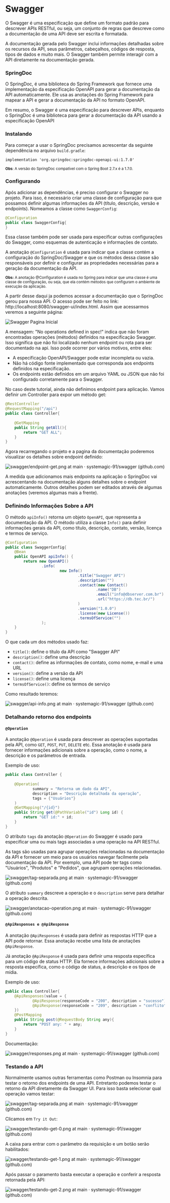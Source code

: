 # Swagger

O Swagger é uma especificação que define um formato padrão para descrever 
APIs RESTful, ou seja, um conjunto de regras que descreve como a documentação 
de uma API deve ser escrita e formatada.

A documentação gerada pelo Swagger inclui informações detalhadas sobre os 
recursos da API, seus parâmetros, cabeçalhos, códigos de resposta, tipos 
de dados e muito mais. O Swagger também permite interagir com a API 
diretamente na documentação gerada.


### SpringDoc

O SpringDoc, é uma biblioteca do Spring Framework que fornece uma implementação 
da especificação OpenAPI para gerar a documentação da API automaticamente. Ele 
usa as anotações do Spring Framework para mapear a API e gerar a documentação 
da API no formato OpenAPI.

Em resumo, o Swagger é uma especificação para descrever APIs, enquanto o
SpringDoc é uma biblioteca para gerar a documentação da API usando a especificação
OpenAPI



### Instalando



Para começar a usar o SpringDoc precisamos acrescentar da seguinte dependência 
no arquivo `build.gradle`:

```
implementation 'org.springdoc:springdoc-openapi-ui:1.7.0'
```
<small>**Obs**: A versão do SpringDoc compatível com o Spring Boot 2.7.x é a 1.7.0.</small>



### Configurando



Após adicionar as dependências, é preciso configurar o Swagger no projeto. 
Para isso, é necessário criar uma classe de configuração para que possamos definir 
algumas informações da API (título, descrição, versão e endpoints). Nomeamos a 
classe como `SwaggerConfig`:

```java
@Configuration
public class SwaggerConfig{
}
```

Essa classe também pode ser usada para especificar outras configurações do Swagger,
como esquemas de autenticação e informações de contato.

A anotação `@Configuration` é usada para indicar que a classe contém a configuração
do SpringDoc/Swagger e que os métodos dessa classe são responsáveis por definir e 
configurar as propriedades necessárias para a geração da documentação da API.

<small>**Obs:** A anotação @Configuration é usada no Spring para indicar que uma 
classe é uma classe de configuração, ou seja, que ela contém métodos que 
configuram o ambiente de execução da aplicação.</small>

A partir desse daqui ja podemos acessar a documentação que o SpringDoc gerou para 
nossa API. O acesso pode ser feito no link: http://localhost:8080/swagger-ui/index.html.
Assim que acessarmos veremos a seguinte página: 

![Swagger Pagina Inicial](https://github.com/systemagic-91/swagger/blob/main/src/main/resources/static/configuracao-swagger.png)

A mensagem: "No operations defined in spec!" indica que não foram encontradas operações
(métodos) definidos na especificação Swagger. Isso significa que não foi localizado
nenhum endpoint ou rota para ser documentado na api. Isso pode ocorrer por vários motivos,
entre eles: 

* A especificação OpenAPI/Swagger pode estar incompleta ou vazia. 
* Não há código fonte implementado que corresponda aos endpoints definidos na 
especificação.
* Os endpoints estão definidos em um arquivo YAML ou JSON que não foi 
configurado corretamente para o Swagger.

No caso deste tutorial, ainda não definimos endpoint para aplicação. Vamos definir
um Controller para expor um método get:

```java
@RestController
@RequestMapping("/api")
public class Controller{
    
    @GetMapping
    public String getAll(){
        return "GET ALL";
    }
}
```

Agora recarregando o projeto e a pagina da documentação poderemos visualizar 
os detalhes sobre endpoint definido:

![swagger/endpoint-get.png at main · systemagic-91/swagger (github.com)](https://github.com/systemagic-91/swagger/blob/main/src/main/resources/static/endpoint-get.png)

A medida que adicionamos mais endpoints na aplicação o SpringDoc vai acrescentando
na documentação alguns detalhes sobre o endpoint automaticamente. Outros detalhes
podem ser editados através de algumas anotações (veremos algumas mais a frente).



### Definindo Informações Sobre a API



O método `apiInfo()` retorna um objeto `OpenAPI`, que representa a documentação da 
API. O método utiliza a classe `Info()` para definir informações gerais da API, 
como título, descrição, contato, versão, licença e termos de serviço.

```java
@Configuration
public class SwaggerConfig{
    @Bean
    public OpenAPI apiInfo() {
        return new OpenAPI()
                .info(
                        new Info()
                                .title("Swagger API")
                                .description("")
                                .contact(new Contact()
                                        .name("DB")
                                        .email("info@dbserver.com.br")
                                        .url("https://db.tec.br/")
                                )
                                .version("1.0.0")
                                .license(new License())
                                .termsOfService("")
                );
    }
}
```
O que cada um dos métodos usado faz:

* `title()`: define o título da API como "Swagger API"
* `description()`: define uma descrição
* `contact()`: define as informações de contato, como nome, e-mail e uma URL
* `version()`: define a versão da API
* `license()`: define uma licença
* `termsOfService()`: define os termos de serviço

Como resultado teremos: 

![swagger/api-info.png at main · systemagic-91/swagger (github.com)](https://github.com/systemagic-91/swagger/blob/main/src/main/resources/static/api-info.png)



### Detalhando retorno dos endpoints



#### `@Operation`

A anotação `@Operation` é usada para descrever as operações suportadas pela API, 
como `GET`, `POST`, `PUT`, `DELETE` etc. Essa anotação é usada para fornecer informações 
adicionais sobre a operação, como o nome, a descrição e os parâmetros de entrada.

Exemplo de uso: 

```java
public class Controller {
    
    @Operation(
            summary = "Retorna um dado da API",
            description = "Descrição detalhada da operação",
            tags = {"Usuários"}
    )
    @GetMapping("/{id}")
    public String get(@PathVariable("id") Long id) {
        return "GET id:" + id;
    }
}   
```
O atributo `tags` da anotação `@Operation` do Swagger é usado para especificar uma ou mais 
tags associadas a uma operação na API RESTful.

As tags são usadas para agrupar operações relacionadas na documentação da API e fornecer 
um meio para os usuários navegar facilmente pela documentação da API. Por exemplo, uma 
API pode ter tags como "Usuários", "Produtos" e "Pedidos", que agrupam operações relacionadas.

![swagger/tag-separada.png at main · systemagic-91/swagger (github.com)](https://github.com/systemagic-91/swagger/blob/main/src/main/resources/static/tag-separada.png)

O atributo `summary` descreve a operação e o `description` serve para detalhar a operação descrita.

![swagger/anotacao-operation.png at main · systemagic-91/swagger (github.com)](https://github.com/systemagic-91/swagger/blob/main/src/main/resources/static/anotacao-operation.png)


#### `@ApiResponses e @ApiResponse`

A anotação `@ApiResponses` é usada para definir as respostas HTTP que a API pode 
retornar. Essa anotação recebe uma lista de anotações `@ApiResponse`.

Já anotação `@ApiResponse` é usada para definir uma resposta específica 
para um código de status HTTP. Ela fornece informações adicionais sobre a resposta 
específica, como o código de status, a descrição e os tipos de mídia.

Exemplo de uso: 
```java
public class Controller{
    @ApiResponses(value = {
            @ApiResponse(responseCode = "200", description = "sucesso"),
            @ApiResponse(responseCode = "209", description = "conflito")
    })
    @PostMapping
    public String post(@RequestBody String any){
        return "POST any: " + any;
    }
}
```

Documentação: 

![swagger/responses.png at main · systemagic-91/swagger (github.com)](https://github.com/systemagic-91/swagger/blob/main/src/main/resources/static/responses.png)



### Testando a API



Normalmente usamos outras ferramentas como Postman ou Insomnia para testar o retorno dos endpoints de uma API. Entretanto podemos testar o retorno da API diretamente da Swagger UI. Para isso basta selecionar qual operação vamos testar:

![swagger/tag-separada.png at main · systemagic-91/swagger (github.com)](https://github.com/systemagic-91/swagger/blob/main/src/main/resources/static/tag-separada.png)

Clicamos em `Try it Out`:

![swagger/testando-get-0.png at main · systemagic-91/swagger (github.com)](https://github.com/systemagic-91/swagger/blob/main/src/main/resources/static/testando-get-0.png)

A caixa para entrar com o parâmetro da requisição e um botão serão habilitados:

![swagger/testando-get-1.png at main · systemagic-91/swagger (github.com)](https://github.com/systemagic-91/swagger/blob/main/src/main/resources/static/testando-get-1.png)

Após passar o paramento basta executar a operação e conferir a resposta retornada pela API:

![swagger/testando-get-2.png at main · systemagic-91/swagger (github.com)](https://github.com/systemagic-91/swagger/blob/main/src/main/resources/static/testando-get-2.png)

